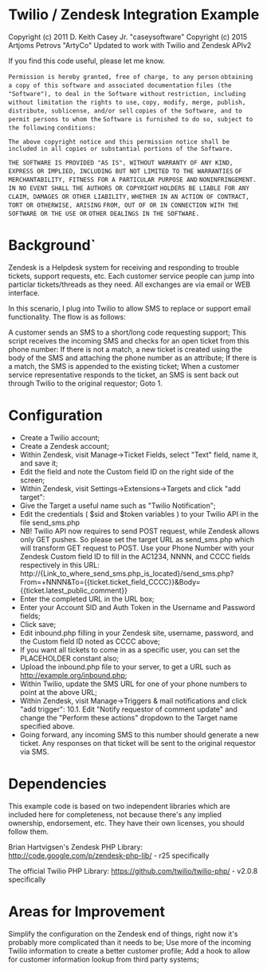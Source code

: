 # Twilio / Zendesk Integration Example

Copyright (c) 2011 D. Keith Casey Jr. "caseysoftware"
Copyright (c) 2015 Artjoms Petrovs    "ArtyCo" Updated to work with Twilio and Zendesk APIv2

If you find this code useful, please let me know.

`Permission is hereby granted, free of charge, to any person`
`obtaining a copy of this software and associated documentation`
`files (the "Software"), to deal in the Software without`
`restriction, including without limitation the rights to use,`
`copy, modify, merge, publish, distribute, sublicense, and/or sell`
`copies of the Software, and to permit persons to whom the`
`Software is furnished to do so, subject to the following`
`conditions:`

`The above copyright notice and this permission notice shall be`
`included in all copies or substantial portions of the Software.`

`THE SOFTWARE IS PROVIDED "AS IS", WITHOUT WARRANTY OF ANY KIND,`
`EXPRESS OR IMPLIED, INCLUDING BUT NOT LIMITED TO THE WARRANTIES`
`OF MERCHANTABILITY, FITNESS FOR A PARTICULAR PURPOSE AND`
`NONINFRINGEMENT. IN NO EVENT SHALL THE AUTHORS OR COPYRIGHT`
`HOLDERS BE LIABLE FOR ANY CLAIM, DAMAGES OR OTHER LIABILITY,`
`WHETHER IN AN ACTION OF CONTRACT, TORT OR OTHERWISE, ARISING`
`FROM, OUT OF OR IN CONNECTION WITH THE SOFTWARE OR THE USE OR`
`OTHER DEALINGS IN THE SOFTWARE.`

# Background`

Zendesk is a Helpdesk system for receiving and responding to trouble tickets, support requests, etc. Each customer service people can jump into particlar tickets/threads as they need. All exchanges are via email or WEB interface.

In this scenario, I plug into Twilio to allow SMS to replace or support email functionality. The flow is as follows:

A customer sends an SMS to a short/long code requesting support;
This script receives the incoming SMS and checks for an open ticket from this phone number:
If there is not a match, a new ticket is created using the body of the SMS and attaching the phone number as an attribute;
If there is a match, the SMS is appended to the existing ticket;
When a customer service representative responds to the ticket, an SMS is sent back out through Twilio to the original requestor;
Goto 1.

# Configuration

* Create a Twilio account;
* Create a Zendesk account;
* Within Zendesk, visit Manage->Ticket Fields, select "Text" field, name it, and save it;
* Edit the field and note the Custom field ID on the right side of the screen;
* Within Zendesk, visit Settings->Extensions->Targets and click "add target":
* Give the Target a useful name such as "Twilio Notification";
* Edit the credentials ( $sid and $token variables ) to your Twilio API in the file send_sms.php
* NB! Twilio API now requires to send POST request, while Zendesk allows only GET pushes. So please set the target URL as send_sms.php which will transform GET request to POST. Use your Phone Number with your Zendesk Custom field ID to fill in the AC1234, NNNN, and CCCC fields respectively in this URL: http://{Link_to_where_send_sms.php_is_located}/send_sms.php?From=+NNNN&To={{ticket.ticket_field_CCCC}}&Body={{ticket.latest_public_comment}}
* Enter the completed URL in the URL box;
* Enter your Account SID and Auth Token in the Username and Password fields;
* Click save;
* Edit inbound.php filling in your Zendesk site, username, password, and the Custom field ID noted as CCCC above;
* If you want all tickets to come in as a specific user, you can set the PLACEHOLDER constant also;
* Upload the inbound.php file to your server, to get a URL such as http://example.org/inbound.php;
* Within Twilio, update the SMS URL for one of your phone numbers to point at the above URL;
* Within Zendesk, visit Manage->Triggers & mail notifications and click "add trigger": 10.1. Edit "Notify requestor of comment update" and change the "Perform these actions" dropdown to the Target name specified above.
* Going forward, any incoming SMS to this number should generate a new ticket. Any responses on that ticket will be sent to the original requestor via SMS.

# Dependencies

This example code is based on two independent libraries which are included here for completeness, not because there's any implied ownership, endorsement, etc. They have their own licenses, you should follow them.

Brian Hartvigsen's Zendesk PHP Library: http://code.google.com/p/zendesk-php-lib/ - r25 specifically

The official Twilio PHP Library: https://github.com/twilio/twilio-php/ - v2.0.8 specifically

# Areas for Improvement

Simplify the configuration on the Zendesk end of things, right now it's probably more complicated than it needs to be;
Use more of the incoming Twilio information to create a better customer profile;
Add a hook to allow for customer information lookup from third party systems;
